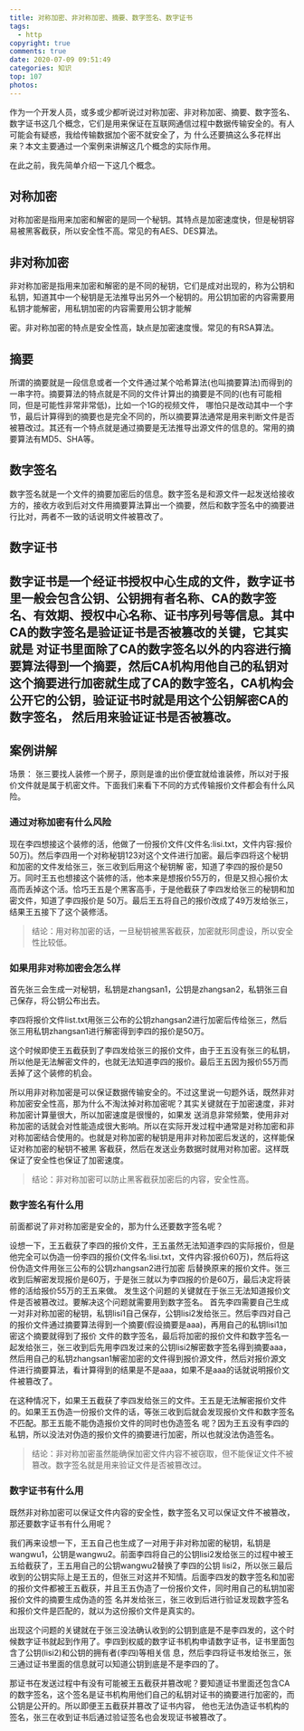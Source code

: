 ```yaml
---
title: 对称加密、非对称加密、摘要、数字签名、数字证书
tags:
  - http
copyright: true
comments: true
date: 2020-07-09 09:51:49
categories: 知识
top: 107
photos:
---
```


作为一个开发人员，或多或少都听说过对称加密、非对称加密、摘要、数字签名、数字证书这几个概念，它们是用来保证在互联网通信过程中数据传输安全的。有人可能会有疑惑，我给传输数据加个密不就安全了，为
什么还要搞这么多花样出来？本文主要通过一个案例来讲解这几个概念的实际作用。

在此之前，我先简单介绍一下这几个概念。
## 对称加密
对称加密是指用来加密和解密的是同一个秘钥。其特点是加密速度快，但是秘钥容易被黑客截获，所以安全性不高。常见的有AES、DES算法。

## 非对称加密
非对称加密是指用来加密和解密的是不同的秘钥，它们是成对出现的，称为公钥和私钥，知道其中一个秘钥是无法推导出另外一个秘钥的。用公钥加密的内容需要用私钥才能解密，用私钥加密的内容需要用公钥才能解

密。非对称加密的特点是安全性高，缺点是加密速度慢。常见的有RSA算法。

## 摘要
所谓的摘要就是一段信息或者一个文件通过某个哈希算法(也叫摘要算法)而得到的一串字符。摘要算法的特点就是不同的文件计算出的摘要是不同的(也有可能相同，但是可能性非常非常低)，比如一个1G的视频文件，
哪怕只是改动其中一个字节，最后计算得到的摘要也是完全不同的，所以摘要算法通常是用来判断文件是否被篡改过。其还有一个特点就是通过摘要是无法推导出源文件的信息的。常用的摘要算法有MD5、SHA等。

## 数字签名
数字签名就是一个文件的摘要加密后的信息。数字签名是和源文件一起发送给接收方的，接收方收到后对文件用摘要算法算出一个摘要，然后和数字签名中的摘要进行比对，两者不一致的话说明文件被篡改了。

## 数字证书
数字证书是一个经证书授权中心生成的文件，数字证书里一般会包含公钥、公钥拥有者名称、CA的数字签名、有效期、授权中心名称、证书序列号等信息。其中CA的数字签名是验证证书是否被篡改的关键，它其实就是
对证书里面除了CA的数字签名以外的内容进行摘要算法得到一个摘要，然后CA机构用他自己的私钥对这个摘要进行加密就生成了CA的数字签名，CA机构会公开它的公钥，验证证书时就是用这个公钥解密CA的数字签名，
然后用来验证证书是否被篡改。
---
<!--more-->

## 案例讲解
场景：
张三要找人装修一个房子，原则是谁的出价便宜就给谁装修，所以对于报价文件就是属于机密文件。下面我们来看下不同的方式传输报价文件都会有什么风险。

### 通过对称加密有什么风险
现在李四想接这个装修的活，他做了一份报价文件(文件名:lisi.txt，文件内容:报价50万)。然后李四用一个对称秘钥123对这个文件进行加密。最后李四将这个秘钥和加密的文件发给张三，张三收到后用这个秘钥解
密，知道了李四的报价是50万。同时王五也想接这个装修的活，他本来是想报价55万的，但是又担心报价太高而丢掉这个活。恰巧王五是个黑客高手，于是他截获了李四发给张三的秘钥和加密文件，知道了李四报价是
50万。最后王五将自己的报价改成了49万发给张三，结果王五接下了这个装修活。

> 结论：用对称加密的话，一旦秘钥被黑客截获，加密就形同虚设，所以安全性比较低。

### 如果用非对称加密会怎么样
首先张三会生成一对秘钥，私钥是zhangsan1，公钥是zhangsan2，私钥张三自己保存，将公钥公布出去。

李四将报价文件list.txt用张三公布的公钥zhangsan2进行加密后传给张三，然后张三用私钥zhangsan1进行解密得到李四的报价是50万。

这个时候即使王五截获到了李四发给张三的报价文件，由于王五没有张三的私钥，所以他是无法解密文件的，也就无法知道李四的报价。最后王五因为报价55万而丢掉了这个装修的机会。

所以用非对称加密是可以保证数据传输安全的。不过这里说一句题外话，既然非对称加密安全性高，那为什么不淘汰掉对称加密呢？其实关键就在于加密速度，非对称加密计算量很大，所以加密速度是很慢的，如果发
送消息非常频繁，使用非对称加密的话就会对性能造成很大影响。所以在实际开发过程中通常是对称加密和非对称加密结合使用的。也就是对称加密的秘钥是用非对称加密后发送的，这样能保证对称加密的秘钥不被黑
客截获，然后在发送业务数据时就用对称加密。这样既保证了安全性也保证了加密速度。

> 结论：非对称加密可以防止黑客截获加密后的内容，安全性高。

### 数字签名有什么用
前面都说了非对称加密是安全的，那为什么还要数字签名呢？

设想一下，王五截获了李四的报价文件，王五虽然无法知道李四的实际报价，但是他完全可以伪造一份李四的报价(文件名:lisi.txt，文件内容:报价60万)，然后将这份伪造文件用张三公布的公钥zhangsan2进行加密
后替换原来的报价文件。张三收到后解密发现报价是60万，于是张三就以为李四报的价是60万，最后决定将装修的活给报价55万的王五来做。
发生这个问题的关键就在于张三无法知道报价文件是否被篡改过。要解决这个问题就需要用到数字签名。
首先李四需要自己生成一对非对称加密的秘钥，私钥lisi1自己保存，公钥lisi2发给张三。然后李四对自己的报价文件通过摘要算法得到一个摘要(假设摘要是aaa)，再用自己的私钥lisi1加密这个摘要就得到了报价
文件的数字签名，最后将加密的报价文件和数字签名一起发给张三，张三收到后先用李四发过来的公钥lisi2解密数字签名得到摘要aaa，然后用自己的私钥zhangsan1解密加密的文件得到报价源文件，然后对报价源文
件进行摘要算法，看计算得到的结果是不是aaa，如果不是aaa的话就说明报价文件被篡改了。

在这种情况下，如果王五截获了李四发给张三的文件。王五是无法解密报价文件的。如果王五伪造一份报价文件的话，等张三收到后就会发现报价文件和数字签名不匹配。那王五能不能伪造报价文件的同时也伪造签名
呢？因为王五没有李四的私钥，所以没法对伪造的报价文件的摘要进行加密，所以也就没法伪造签名。

> 结论：非对称加密虽然能确保加密文件内容不被窃取，但不能保证文件不被篡改。数字签名就是用来验证文件是否被篡改过。

### 数字证书有什么用
既然非对称加密可以保证文件内容的安全性，数字签名又可以保证文件不被篡改，那还要数字证书有什么用呢？

我们再来设想一下，王五自己也生成了一对用于非对称加密的秘钥，私钥是wangwu1，公钥是wangwu2。前面李四将自己的公钥lisi2发给张三的过程中被王五给截获了，王五用自己的公钥wangwu2替换了李四的公钥
lisi2，所以张三最后收到的公钥实际上是王五的，但张三对这并不知情。后面李四发的数字签名和加密的报价文件都被王五截获，并且王五伪造了一份报价文件，同时用自己的私钥加密报价文件的摘要生成伪造的签
名并发给张三，张三收到后进行验证发现数字签名和报价文件是匹配的，就以为这份报价文件是真实的。

出现这个问题的关键就在于张三没法确认收到的公钥到底是不是李四发的，这个时候数字证书就起到作用了。李四到权威的数字证书机构申请数字证书，证书里面包含了公钥(lisi2)和公钥的拥有者(李四)等相关信
息，然后李四将证书发给张三，张三通过证书里面的信息就可以知道公钥到底是不是李四的了。

那证书在发送过程中有没有可能被王五截获并篡改呢？要知道证书里面还包含CA的数字签名，这个签名是证书机构用他们自己的私钥对证书的摘要进行加密的，而公钥是公开的。所以即便王五截获并篡改了证书内容，
他也无法伪造证书机构的签名，张三在收到证书后通过验证签名也会发现证书被篡改了。
